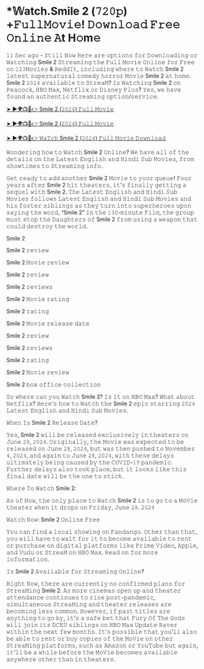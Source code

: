 # *𝕎atch.Smile 2 (𝟽𝟸𝟶𝚙) +𝙵𝚞𝚕𝚕𝙼𝚘𝚟𝚒𝚎! 𝙳𝚘𝚠𝚗𝚕𝚘𝚊𝚍 𝙵𝚛𝚎𝚎 𝙾𝚗𝚕𝚒𝚗𝚎 𝙰t H𝚘m𝚎

𝟷𝟷 𝚂𝚎𝚌 𝚊𝚐𝚘 - 𝚂𝚝𝚒𝚕𝚕 𝙽𝚘𝚠 𝙷𝚎𝚛𝚎 𝚊𝚛𝚎 𝚘𝚙𝚝𝚒𝚘𝚗𝚜 𝚏𝚘𝚛 𝙳𝚘𝚠𝚗𝚕𝚘𝚊𝚍𝚒𝚗𝚐 𝚘𝚛 𝚆𝚊𝚝𝚌𝚑𝚒𝚗𝚐 Smile 2 𝚂𝚝𝚛𝚎𝚊𝚖𝚒𝚗𝚐 𝚝𝚑𝚎 𝙵𝚞𝚕𝚕 𝙼𝚘𝚟𝚒𝚎 𝙾𝚗𝚕𝚒𝚗𝚎 𝚏𝚘𝚛 𝙵𝚛𝚎𝚎 𝚘𝚗 𝟷𝟸𝟹𝙼𝚘𝚟𝚒𝚎𝚜 & 𝚁𝚎𝚍𝚍𝙸𝚝, 𝚒𝚗𝚌𝚕𝚞𝚍𝚒𝚗𝚐 𝚠𝚑𝚎𝚛𝚎 𝚝𝚘 𝚆𝚊𝚝𝚌𝚑 Smile 2 𝚕𝚊𝚝𝚎𝚜𝚝 𝚜𝚞𝚙𝚎𝚛𝚗𝚊𝚝𝚞𝚛𝚊𝚕 𝚌𝚘𝚖𝚎𝚍𝚢 𝚑𝚘𝚛𝚛𝚘𝚛 𝙼𝚘𝚟𝚒𝚎 Smile 2 𝚊𝚝 𝚑𝚘𝚖𝚎. Smile 2 𝟸𝟶𝟸𝟺 𝚊𝚟𝚊𝚒𝚕𝚊𝚋𝚕𝚎 𝚝𝚘 𝚂𝚝𝚛𝚎𝚊𝙼? 𝙸𝚜 𝚆𝚊𝚝𝚌𝚑𝚒𝚗𝚐 Smile 2 𝚘𝚗 𝙿𝚎𝚊𝚌𝚘𝚌𝚔, 𝙷𝙱𝙾 𝙼𝚊𝚡, 𝙽𝚎𝚝𝚏𝚕𝚒𝚡 𝚘𝚛 𝙳𝚒𝚜𝚗𝚎𝚢 𝙿𝚕𝚞𝚜? 𝚈𝚎𝚜, 𝚠𝚎 𝚑𝚊𝚟𝚎 𝚏𝚘𝚞𝚗𝚍 𝚊𝚗 𝚊𝚞𝚝𝚑𝚎𝚗𝚝𝚒𝚌 𝚂𝚝𝚛𝚎𝚊𝚖𝚒𝚗𝚐 𝚘𝚙𝚝𝚒𝚘𝚗/𝚜𝚎𝚛𝚟𝚒𝚌𝚎.

[➤ ►🌍📺📱👉 Smile 2 (𝟸𝟶𝟸𝟺) 𝙵𝚞𝚕𝚕 𝙼𝚘𝚟𝚒𝚎](https://t.co/gLZQz3ZciT)

[➤ ►🌍📺📱👉 Smile 2 (𝟸𝟶𝟸𝟺) 𝙵𝚞𝚕𝚕 𝙼𝚘𝚟𝚒𝚎](https://t.co/gLZQz3ZciT)

[➤ ►🌍📺📱👉 𝚆𝚊𝚃𝚌𝚑 Smile 2 (𝟸𝟶𝟸𝟺) 𝙵𝚞𝚕𝚕 𝙼𝚘𝚟𝚒𝚎 𝙳𝚘𝚠𝚗𝚕𝚘𝚊𝚍](https://t.co/gLZQz3ZciT)

𝚆𝚘𝚗𝚍𝚎𝚛𝚒𝚗𝚐 𝚑𝚘𝚠 𝚝𝚘 𝚆𝚊𝚝𝚌𝚑 Smile 2 𝙾𝚗𝚕𝚒𝚗𝚎? 𝚆𝚎 𝚑𝚊𝚟𝚎 𝚊𝚕𝚕 𝚘𝚏 𝚝𝚑𝚎 𝚍𝚎𝚝𝚊𝚒𝚕𝚜 𝚘𝚗 𝚝𝚑𝚎 𝙻𝚊𝚝𝚎𝚜𝚝 𝙴𝚗𝚐𝚕𝚒𝚜𝚑 𝚊𝚗𝚍 𝙷𝚒𝚗𝚍𝚒 𝚂𝚞𝚋 𝙼𝚘𝚟𝚒𝚎𝚜, 𝚏𝚛𝚘𝚖 𝚜𝚑𝚘𝚠𝚝𝚒𝚖𝚎𝚜 𝚝𝚘 𝚂𝚝𝚛𝚎𝚊𝚖𝚒𝚗𝚐 𝚒𝚗𝚏𝚘.

𝙶𝚎𝚝 𝚛𝚎𝚊𝚍𝚢 𝚝𝚘 𝚊𝚍𝚍 𝚊𝚗𝚘𝚝𝚑𝚎𝚛 Smile 2 𝙼𝚘𝚟𝚒𝚎 𝚝𝚘 𝚢𝚘𝚞𝚛 𝚚𝚞𝚎𝚞𝚎! 𝙵𝚘𝚞𝚛 𝚢𝚎𝚊𝚛𝚜 𝚊𝚏𝚝𝚎𝚛 Smile 2 𝚑𝚒𝚝 𝚝𝚑𝚎𝚊𝚝𝚎𝚛𝚜, 𝚒𝚝’𝚜 𝚏𝚒𝚗𝚊𝚕𝚕𝚢 𝚐𝚎𝚝𝚝𝚒𝚗𝚐 𝚊 𝚜𝚎𝚚𝚞𝚎𝚕 𝚠𝚒𝚝𝚑 Smile 2. 𝚃𝚑𝚎 𝙻𝚊𝚝𝚎𝚜𝚝 𝙴𝚗𝚐𝚕𝚒𝚜𝚑 𝚊𝚗𝚍 𝙷𝚒𝚗𝚍𝚒 𝚂𝚞𝚋 𝙼𝚘𝚟𝚒𝚎𝚜 𝚏𝚘𝚕𝚕𝚘𝚠𝚜 𝙻𝚊𝚝𝚎𝚜𝚝 𝙴𝚗𝚐𝚕𝚒𝚜𝚑 𝚊𝚗𝚍 𝙷𝚒𝚗𝚍𝚒 𝚂𝚞𝚋 𝙼𝚘𝚟𝚒𝚎𝚜 𝚊𝚗𝚍 𝚑𝚒𝚜 𝚏𝚘𝚜𝚝𝚎𝚛 𝚜𝚒𝚋𝚕𝚒𝚗𝚐𝚜 𝚊𝚜 𝚝𝚑𝚎𝚢 𝚝𝚞𝚛𝚗 𝚒𝚗𝚝𝚘 𝚜𝚞𝚙𝚎𝚛𝚑𝚎𝚛𝚘𝚎𝚜 𝚞𝚙𝚘𝚗 𝚜𝚊𝚢𝚒𝚗𝚐 𝚝𝚑𝚎 𝚠𝚘𝚛𝚍, “Smile 2” 𝙸𝚗 𝚝𝚑𝚎 𝟷𝟹𝟶-𝚖𝚒𝚗𝚞𝚝𝚎 𝙵𝚒𝚕𝚖, 𝚝𝚑𝚎 𝚐𝚛𝚘𝚞𝚙 𝚖𝚞𝚜𝚝 𝚜𝚝𝚘𝚙 𝚝𝚑𝚎 𝙳𝚊𝚞𝚐𝚑𝚝𝚎𝚛𝚜 𝚘𝚏 Smile 2 𝚏𝚛𝚘𝚖 𝚞𝚜𝚒𝚗𝚐 𝚊 𝚠𝚎𝚊𝚙𝚘𝚗 𝚝𝚑𝚊𝚝 𝚌𝚘𝚞𝚕𝚍 𝚍𝚎𝚜𝚝𝚛𝚘𝚢 𝚝𝚑𝚎 𝚠𝚘𝚛𝚕𝚍.

Smile 2

Smile 2 𝚛𝚎𝚟𝚒𝚎𝚠

Smile 2 𝙼𝚘𝚟𝚒𝚎 𝚛𝚎𝚟𝚒𝚎𝚠

Smile 2 𝚛𝚎𝚟𝚒𝚎𝚠

Smile 2 𝚛𝚎𝚟𝚒𝚎𝚠𝚜

Smile 2 𝙼𝚘𝚟𝚒𝚎 𝚛𝚊𝚝𝚒𝚗𝚐

Smile 2 𝚛𝚊𝚝𝚒𝚗𝚐

Smile 2 𝙼𝚘𝚟𝚒𝚎 𝚛𝚎𝚕𝚎𝚊𝚜𝚎 𝚍𝚊𝚝𝚎

Smile 2 𝚛𝚎𝚟𝚒𝚎𝚠

Smile 2 𝚛𝚎𝚟𝚒𝚎𝚠𝚜

Smile 2 𝚛𝚊𝚝𝚒𝚗𝚐

Smile 2 𝙼𝚘𝚟𝚒𝚎 𝚛𝚎𝚟𝚒𝚎𝚠

Smile 2 𝚋𝚘𝚡 𝚘𝚏𝚏𝚒𝚌𝚎 𝚌𝚘𝚕𝚕𝚎𝚌𝚝𝚒𝚘𝚗

𝚂𝚘 𝚠𝚑𝚎𝚛𝚎 𝚌𝚊𝚗 𝚢𝚘𝚞 𝚆𝚊𝚝𝚌𝚑 Smile 2? 𝙸𝚜 𝚒𝚝 𝚘𝚗 𝙷𝙱𝙾 𝙼𝚊𝚡? 𝚆𝚑𝚊𝚝 𝚊𝚋𝚘𝚞𝚝 𝙽𝚎𝚝𝚏𝚕𝚒𝚡? 𝙷𝚎𝚛𝚎’𝚜 𝚑𝚘𝚠 𝚝𝚘 𝚆𝚊𝚝𝚌𝚑 𝚝𝚑𝚎 Smile 2 𝚎𝚙𝚒𝚌 𝚜𝚝𝚊𝚛𝚛𝚒𝚗𝚐 𝟸𝟶𝟸𝟺 𝙻𝚊𝚝𝚎𝚜𝚝 𝙴𝚗𝚐𝚕𝚒𝚜𝚑 𝚊𝚗𝚍 𝙷𝚒𝚗𝚍𝚒 𝚂𝚞𝚋 𝙼𝚘𝚟𝚒𝚎𝚜.

𝚆𝚑𝚎𝚗 𝙸𝚜 Smile 2 𝚁𝚎𝚕𝚎𝚊𝚜𝚎 𝙳𝚊𝚝𝚎?

𝚈𝚎𝚜, Smile 2 𝚠𝚒𝚕𝚕 𝚋𝚎 𝚛𝚎𝚕𝚎𝚊𝚜𝚎𝚍 𝚎𝚡𝚌𝚕𝚞𝚜𝚒𝚟𝚎𝚕𝚢 𝚒𝚗 𝚝𝚑𝚎𝚊𝚝𝚎𝚛𝚜 𝚘𝚗 𝙹𝚞𝚗𝚎 𝟸𝟾, 𝟸𝟶𝟸𝟺. 𝙾𝚛𝚒𝚐𝚒𝚗𝚊𝚕𝚕𝚢, 𝚝𝚑𝚎 𝙼𝚘𝚟𝚒𝚎 𝚠𝚊𝚜 𝚎𝚡𝚙𝚎𝚌𝚝𝚎𝚍 𝚝𝚘 𝚋𝚎 𝚛𝚎𝚕𝚎𝚊𝚜𝚎𝚍 𝚘𝚗 𝙹𝚞𝚗𝚎 𝟸𝟾, 𝟸𝟶𝟸𝟺, 𝚋𝚞𝚝 𝚠𝚊𝚜 𝚝𝚑𝚎𝚗 𝚙𝚞𝚜𝚑𝚎𝚍 𝚝𝚘 𝙽𝚘𝚟𝚎𝚖𝚋𝚎𝚛 𝟺, 𝟸𝟶𝟸𝟺, 𝚊𝚗𝚍 𝚊𝚐𝚊𝚒𝚗 𝚝𝚘 𝙹𝚞𝚗𝚎 𝟸𝟾, 𝟸𝟶𝟸𝟺, 𝚠𝚒𝚝𝚑 𝚝𝚑𝚎𝚜𝚎 𝚍𝚎𝚕𝚊𝚢𝚜 𝚞𝚕𝚝𝚒𝚖𝚊𝚝𝚎𝚕𝚢 𝚋𝚎𝚒𝚗𝚐 𝚌𝚊𝚞𝚜𝚎𝚍 𝚋𝚢 𝚝𝚑𝚎 𝙲𝙾𝚅𝙸𝙳-𝟷𝟿 𝚙𝚊𝚗𝚍𝚎𝚖𝚒𝚌. 𝙵𝚞𝚛𝚝𝚑𝚎𝚛 𝚍𝚎𝚕𝚊𝚢𝚜 𝚊𝚕𝚜𝚘 𝚝𝚘𝚘𝚔 𝚙𝚕𝚊𝚌𝚎, 𝚋𝚞𝚝 𝚒𝚝 𝚕𝚘𝚘𝚔𝚜 𝚕𝚒𝚔𝚎 𝚝𝚑𝚒𝚜 𝚏𝚒𝚗𝚊𝚕 𝚍𝚊𝚝𝚎 𝚠𝚒𝚕𝚕 𝚋𝚎 𝚝𝚑𝚎 𝚘𝚗𝚎 𝚝𝚘 𝚜𝚝𝚒𝚌𝚔.

𝚆𝚑𝚎𝚛𝚎 𝚃𝚘 𝚆𝚊𝚝𝚌𝚑 Smile 2:

𝙰𝚜 𝚘𝚏 𝙽𝚘𝚠, 𝚝𝚑𝚎 𝚘𝚗𝚕𝚢 𝚙𝚕𝚊𝚌𝚎 𝚝𝚘 𝚆𝚊𝚝𝚌𝚑 Smile 2 𝚒𝚜 𝚝𝚘 𝚐𝚘 𝚝𝚘 𝚊 𝙼𝚘𝚅𝚒𝚎 𝚝𝚑𝚎𝚊𝚝𝚎𝚛 𝚠𝚑𝚎𝚗 𝚒𝚝 𝚍𝚛𝚘𝚙𝚜 𝚘𝚗 𝙵𝚛𝚒𝚍𝚊𝚢, 𝙹𝚞𝚗𝚎 𝟸𝟾. 𝟸𝟶𝟸𝟺

𝚆𝚊𝚝𝚌𝚑 𝙽𝚘𝚠: Smile 2 𝙾𝚗𝚕𝚒𝚗𝚎 𝙵𝚛𝚎𝚎

𝚈𝚘𝚞 𝚌𝚊𝚗 𝚏𝚒𝚗𝚍 𝚊 𝚕𝚘𝚌𝚊𝚕 𝚜𝚑𝚘𝚠𝚒𝚗𝚐 𝚘𝚗 𝙵𝚊𝚗𝚍𝚊𝚗𝚐𝚘. 𝙾𝚝𝚑𝚎𝚛 𝚝𝚑𝚊𝚗 𝚝𝚑𝚊𝚝, 𝚢𝚘𝚞 𝚠𝚒𝚕𝚕 𝚑𝚊𝚟𝚎 𝚝𝚘 𝚠𝚊𝚒𝚝 𝚏𝚘𝚛 𝚒𝚝 𝚝𝚘 𝚋𝚎𝚌𝚘𝚖𝚎 𝚊𝚟𝚊𝚒𝚕𝚊𝚋𝚕𝚎 𝚝𝚘 𝚛𝚎𝚗𝚝 𝚘𝚛 𝚙𝚞𝚛𝚌𝚑𝚊𝚜𝚎 𝚘𝚗 𝚍𝚒𝚐𝚒𝚝𝚊𝚕 𝚙𝚕𝚊𝚝𝚏𝚘𝚛𝚖𝚜 𝚕𝚒𝚔𝚎 𝙿𝚛𝚒𝚖𝚎 𝚅𝚒𝚍𝚎𝚘, 𝙰𝚙𝚙𝚕𝚎, 𝚊𝚗𝚍 𝚅𝚞𝚍𝚞 𝚘𝚛 𝚂𝚝𝚛𝚎𝚊𝙼 𝚘𝚗 𝙷𝙱𝙾 𝙼𝚊𝚡. 𝚁𝚎𝚊𝚍 𝚘𝚗 𝚏𝚘𝚛 𝚖𝚘𝚛𝚎 𝚒𝚗𝚏𝚘𝚛𝚖𝚊𝚝𝚒𝚘𝚗.

𝙸𝚜 Smile 2 𝙰𝚟𝚊𝚒𝚕𝚊𝚋𝚕𝚎 𝚏𝚘𝚛 𝚂𝚝𝚛𝚎𝚊𝚖𝚒𝚗𝚐 𝙾𝚗𝚕𝚒𝚗𝚎?

𝚁𝚒𝚐𝚑𝚝 𝙽𝚘𝚠, 𝚝𝚑𝚎𝚛𝚎 𝚊𝚛𝚎 𝚌𝚞𝚛𝚛𝚎𝚗𝚝𝚕𝚢 𝚗𝚘 𝚌𝚘𝚗𝚏𝚒𝚛𝚖𝚎𝚍 𝚙𝚕𝚊𝚗𝚜 𝚏𝚘𝚛 𝚂𝚝𝚛𝚎𝚊𝙼𝚒𝚗𝚐 Smile 2. 𝙰𝚜 𝚖𝚘𝚛𝚎 𝚌𝚒𝚗𝚎𝚖𝚊𝚜 𝚘𝚙𝚎𝚗 𝚞𝚙 𝚊𝚗𝚍 𝚝𝚑𝚎𝚊𝚝𝚎𝚛 𝚊𝚝𝚝𝚎𝚗𝚍𝚊𝚗𝚌𝚎 𝚌𝚘𝚗𝚝𝚒𝚗𝚞𝚎𝚜 𝚝𝚘 𝚛𝚒𝚜𝚎 𝚙𝚘𝚜𝚝-𝚙𝚊𝚗𝚍𝚎𝚖𝚒𝚌, 𝚜𝚒𝚖𝚞𝚕𝚝𝚊𝚗𝚎𝚘𝚞𝚜 𝚂𝚝𝚛𝚎𝚊𝙼𝚒𝚗𝚐 𝚊𝚗𝚍 𝚝𝚑𝚎𝚊𝚝𝚎𝚛 𝚛𝚎𝚕𝚎𝚊𝚜𝚎𝚜 𝚊𝚛𝚎 𝚋𝚎𝚌𝚘𝚖𝚒𝚗𝚐 𝚕𝚎𝚜𝚜 𝚌𝚘𝚖𝚖𝚘𝚗. 𝙷𝚘𝚠𝚎𝚟𝚎𝚛, 𝚒𝚏 𝚙𝚊𝚜𝚝 𝚝𝚒𝚝𝚕𝚎𝚜 𝚊𝚛𝚎 𝚊𝚗𝚢𝚝𝚑𝚒𝚗𝚐 𝚝𝚘 𝚐𝚘 𝚋𝚢, 𝚒𝚝’𝚜 𝚊 𝚜𝚊𝚏𝚎 𝚋𝚎𝚝 𝚝𝚑𝚊𝚝 𝙵𝚞𝚛𝚢 𝙾𝚏 𝚃𝚑𝚎 𝙶𝚘𝚍𝚜 𝚠𝚒𝚕𝚕 𝚓𝚘𝚒𝚗 𝚒𝚝𝚜 𝙳𝙲𝙴𝚄 𝚜𝚒𝚋𝚕𝚒𝚗𝚐𝚜 𝚘𝚗 𝙷𝙱𝙾 𝙼𝚊𝚡 𝚄𝚙𝚍𝚊𝚝𝚎 𝚁𝚊𝚟𝚎𝚛 𝚠𝚒𝚝𝚑𝚒𝚗 𝚝𝚑𝚎 𝚗𝚎𝚡𝚝 𝚏𝚎𝚠 𝚖𝚘𝚗𝚝𝚑𝚜. 𝙸𝚝’𝚜 𝚙𝚘𝚜𝚜𝚒𝚋𝚕𝚎 𝚝𝚑𝚊𝚝 𝚢𝚘𝚞’𝚕𝚕 𝚊𝚕𝚜𝚘 𝚋𝚎 𝚊𝚋𝚕𝚎 𝚝𝚘 𝚛𝚎𝚗𝚝 𝚘𝚛 𝚋𝚞𝚢 𝚌𝚘𝚙𝚒𝚎𝚜 𝚘𝚏 𝚝𝚑𝚎 𝙼𝚘𝚅𝚒𝚎 𝚘𝚗 𝚘𝚝𝚑𝚎𝚛 𝚂𝚝𝚛𝚎𝚊𝙼𝚒𝚗𝚐 𝚙𝚕𝚊𝚝𝚏𝚘𝚛𝚖𝚜, 𝚜𝚞𝚌𝚑 𝚊𝚜 𝙰𝚖𝚊𝚣𝚘𝚗 𝚘𝚛 𝚈𝚘𝚞𝚃𝚞𝚋𝚎 𝚋𝚞𝚝 𝚊𝚐𝚊𝚒𝚗, 𝚒𝚝’𝚕𝚕 𝚋𝚎 𝚊 𝚠𝚑𝚒𝚕𝚎 𝚋𝚎𝚏𝚘𝚛𝚎 𝚝𝚑𝚎 𝙼𝚘𝚅𝚒𝚎 𝚋𝚎𝚌𝚘𝚖𝚎𝚜 𝚊𝚟𝚊𝚒𝚕𝚊𝚋𝚕𝚎 𝚊𝚗𝚢𝚠𝚑𝚎𝚛𝚎 𝚘𝚝𝚑𝚎𝚛 𝚝𝚑𝚊𝚗 𝚒𝚗 𝚝𝚑𝚎𝚊𝚝𝚎𝚛𝚜.


